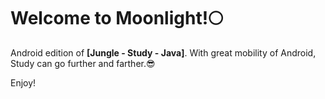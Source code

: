 # Welcome to Moonlight!🌕

Android edition of __\[Jungle - Study - Java]__. With great mobility of Android, Study can go further and farther.😎

Enjoy!
